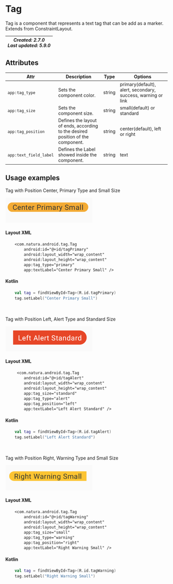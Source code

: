 # Tag
Tag is a component that represents a text tag that can be add as a marker.
Extends from ConstraintLayout.

| _Created: 2.7.0_  <br> _Last updated: 5.9.0_ |
| ----- | 

## Attributes
| Attr | Description | Type | Options |
| - | --- | --- | --- |
|`app:tag_type`|  Sets the component color.| string | primary(default), alert, secondary, success, warning or link |
|`app:tag_size`| Sets the component size.| string | small(default) or standard
|`app:tag_position`| Defines the layout of ends, according to the desired position of the component. | string | center(default), left or right
|`app:text_field_label`| Defines the Label showed inside the component. | string | text

## Usage examples
Tag with Position Center, Primary Type and Small Size

![Tag Center Primary](./images/tag_centersmall.png)

#### Layout XML

```android
    <com.natura.android.tag.Tag
        android:id="@+id/tagPrimary"
        android:layout_width="wrap_content"
        android:layout_height="wrap_content"
        app:tag_type="primary"
        app:textLabel="Center Primary Small" />
```

#### Kotlin

```kotlin
    val tag = findViewById<Tag>(R.id.tagPrimary)
    tag.setLabel("Center Primary Small")
```
<br><br>
Tag with Position Left, Alert Type and Standard Size

![Tag Center Primary](./images/tag_leftstandard.png)

#### Layout XML

```android
     <com.natura.android.tag.Tag
        android:id="@+id/tagAlert"
        android:layout_width="wrap_content"
        android:layout_height="wrap_content"
        app:tag_size="standard"
        app:tag_type="alert"
        app:tag_position="left"
        app:textLabel="Left Alert Standard" />

```

#### Kotlin

```kotlin
    val tag = findViewById<Tag>(R.id.tagAlert)
    tag.setLabel("Left Alert Standard")
```
<br><br>
Tag with Position Right, Warning Type and Small Size

![Tag Center Primary](./images/tag_rightsmall.png)

#### Layout XML

```android
    <com.natura.android.tag.Tag
        android:id="@+id/tagWarning"
        android:layout_width="wrap_content"
        android:layout_height="wrap_content"
        app:tag_size="small"
        app:tag_type="warning"
        app:tag_position="right"
        app:textLabel="Right Warning Small" />
```

#### Kotlin

```kotlin
    val tag = findViewById<Tag>(R.id.tagWarning)
    tag.setLabel("Right Warning Small")
```